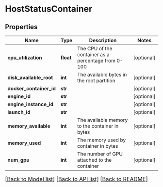 # HostStatusContainer

## Properties
Name | Type | Description | Notes
------------ | ------------- | ------------- | -------------
**cpu_utilization** | **float** | The CPU of the container as a percentage from 0-100 | [optional] 
**disk_available_root** | **int** | The available bytes in the root partition | [optional] 
**docker_container_id** | **str** |  | [optional] 
**engine_id** | **str** |  | [optional] 
**engine_instance_id** | **str** |  | [optional] 
**launch_id** | **str** |  | [optional] 
**memory_available** | **int** | The available memory to the container in bytes | [optional] 
**memory_used** | **int** | The memory used by container in bytes | [optional] 
**num_gpu** | **int** | The number of GPU attached to the container | [optional] 

[[Back to Model list]](../README.md#documentation-for-models) [[Back to API list]](../README.md#documentation-for-api-endpoints) [[Back to README]](../README.md)

<style>
     p, ul, ol, li { font-size: 18px !important;}
</style>


